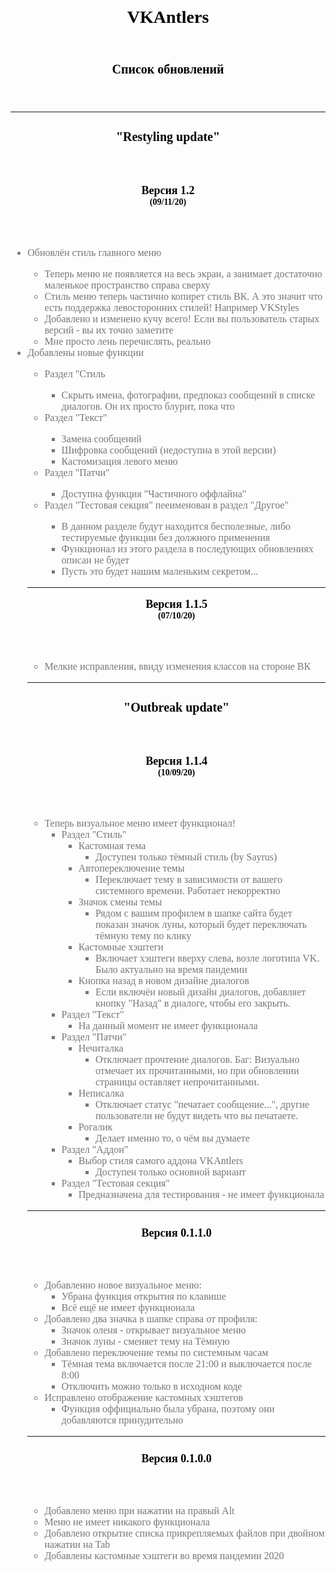 <div style="font-family: Verdana">
   <header>
      <h3 style="color: black; font-size: 28px; margin-bottom: 0; margin-top:0px; text-align: center">VKAntlers</h3>
   </header>
   <header>
      <h3 style="color: black; font-size: 20px; margin-bottom: 0; margin-top:0px; text-align: center">Список обновлений</h3>
   </header>
   <hr>
   <div style="color: #777777; font-size: 16px;">
      <header>
         <h3 style="color: black; font-size: 20px; margin-bottom: 0">"Restyling update"</h3>
      </header>
       <header>
         <h3 style="color: black; font-size: 18px; margin-bottom: 0; margin-top: 0">Версия 1.2</h3>
         <h3 style="color: black; font-size: 14px; margin-bottom: 0; margin-top: 0">(09/11/20)</h3>
      </header>
      <ul>
         <li>Обновлён стиль главного меню</li>
	      <ul>
		      <li>Теперь меню не появляется на весь экран, а занимает достаточно маленькое пространство справа сверху</li>
		      <li>Стиль меню теперь частично копирет стиль ВК. А это значит что есть поддержка левосторонних стилей! Например VKStyles</li>
		      <li>Добавлено и изменено кучу всего! Если вы пользователь старых версий - вы их точно заметите</li>
		      <li>Мне просто лень перечислять, реально</li>
      	      </ul>
	      <li>Добавлены новые функции</li>
	      <ul>
		      <li>Раздел "Стиль</li>
		      <ul>
			      <li>Скрыть имена, фотографии, предпоказ сообщений в списке диалогов. Он их просто блурит, пока что</li>
		      </ul>
		      <li>Раздел "Текст"</li>
		      <ul>
			      <li>Замена сообщений</li>
			      <li>Шифровка сообщений (недоступна в этой версии)</li>
			      <li>Кастомизация левого меню</li>
		      </ul>
		      <li>Раздел "Патчи"</li>
		      <ul>
			      <li>Доступна функция "Частичного оффлайна"</li>
		      </ul>
		      <li>Раздел "Тестовая секция" пееименован в раздел "Другое"</li>
		      <ul>
			      <li>В данном разделе будут находится бесполезные, либо тестируемые функции без должного применения</li>
			      <li>Функционал из этого раздела в последующих обновлениях описан не будет</li>
			      <li>Пусть это будет нашим маленьким секретом...</li>
		      </ul>
	      </ul>
      <hr>
      <header>
         <h3 style="color: black; font-size: 18px; margin-bottom: 0; margin-top: 0">Версия 1.1.5</h3>
         <h3 style="color: black; font-size: 14px; margin-bottom: 0; margin-top: 0">(07/10/20)</h3>
      </header>
      <ul>
         <li> Мелкие исправления, ввиду изменения классов на стороне ВК</li>
      </ul>
      <hr>
      <header>
         <h3 style="color: black; font-size: 20px; margin-bottom: 0">"Outbreak update"</h3>
      </header>
      <header>
         <h3 style="color: black; font-size: 18px; margin-bottom: 0; margin-top: 0">Версия 1.1.4</h3>
         <h3 style="color: black; font-size: 14px; margin-bottom: 0; margin-top: 0">(10/09/20)</h3>
      </header>
      <ul>
         <li>
            Теперь визуальное меню имеет функционал!
            <ul>
               <li>
                  Раздел "Стиль"
                  <ul>
                     <li>
                        Кастомная тема
                        <ul>
                           <li>Доступен только тёмный стиль (by Sayrus)</li>
                        </ul>
                     </li>
                     <li>
                        Автопереключение темы
                        <ul>
                           <li>Переключает тему в зависимости от вашего системного времени. Работает некорректно</li>
                        </ul>
                     </li>
                     <li>
                        Значок смены темы
                        <ul>
                           <li>Рядом с вашим профилем в шапке сайта будет показан значок луны, который будет переключать тёмную тему по клику</li>
                        </ul>
                     </li>
                     <li>
                        Кастомные хэштеги
                        <ul>
                           <li>Включает хэштеги вверху слева, возле логотипа VK. Было актуально на время пандемии</li>
                        </ul>
                     </li>
                     <li>
                        Кнопка назад в новом дизайне диалогов
                        <ul>
                           <li>Если включён новый дизайн диалогов, добавляет кнопку "Назад" в диалоге, чтобы его закрыть.</li>
                        </ul>
                     </li>
                  </ul>
               </li>
               <li>
                  Раздел "Текст"
                  <ul>
                     <li>На данный момент не имеет функционала</li>
                  </ul>
               </li>
               <li>
                  Раздел "Патчи"
                  <ul>
                     <li>
                        Нечиталка
                        <ul>
                           <li>Отключает прочтение диалогов. Баг: Визуально отмечает их прочитанными, но при обновлении страницы оставляет непрочитанными.</li>
                        </ul>
                     </li>
                     <li>
                        Неписалка
                        <ul>
                           <li>Отключает статус "печатает сообщение...", другие пользователи не будут видеть что вы печатаете.</li>
                        </ul>
                     </li>
                     <li>
                        Рогалик
                        <ul>
                           <li>Делает именно то, о чём вы думаете</li>
                        </ul>
                     </li>
                  </ul>
               </li>
               <li>
                  Раздел "Аддон"
                  <ul>
                     <li>
                        Выбор стиля самого аддона VKAntlers
                        <ul>
                           <li>Доступен только основной вариант</li>
                        </ul>
                     </li>
                  </ul>
               </li>
               <li>
                  Раздел "Тестовая секция"
                  <ul>
                     <li>Предназначена для тестирования - не имеет функционала</li>
                  </ul>
               </li>
            </ul>
         </li>
      </ul>
      <hr>
      <header>
         <h3 style="color: black; font-size: 18px; margin-bottom: 0">Версия 0.1.1.0</h3>
      </header>
      <ul>
         <li>
            Добавленно новое визуальное меню:
            <ul>
               <li>Убрана функция открытия по клавише</li>
               <li>Всё ещё не имеет функционала</li>
            </ul>
         </li>
         <li>
            Добавлено два значка в шапке справа от профиля:
            <ul>
               <li>Значок оленя - открывает визуальное меню</li>
               <li>Значок луны - сменяет тему на Тёмную</li>
            </ul>
         </li>
         <li>
            Добавлено переключение темы по системным часам
            <ul>
               <li>Тёмная тема включается после 21:00 и выключается после 8:00</li>
               <li>Отключить можно только в исходном коде</li>
            </ul>
         </li>
         <li>
            Исправлено отображение кастомных хэштегов
            <ul>
               <li>Функция оффициально была убрана, поэтому они добавляются принудительно</li>
            </ul>
         </li>
      </ul>
      <hr>
      <header>
         <h3 style="color: black; font-size:18px; margin-bottom: 0">Версия 0.1.0.0</h3>
      </header>
      <ul>
         <li>Добавлено меню при нажатии на правый Alt</li>
         <li>Меню не имеет никакого функционала</li>
         <li>Добавлено открытие списка прикрепляемых файлов при двойном нажатии на Tab</li>
         <li>Добавлены кастомные хэштеги во время пандемии 2020</li>
      </ul>
   </div>
</div>
